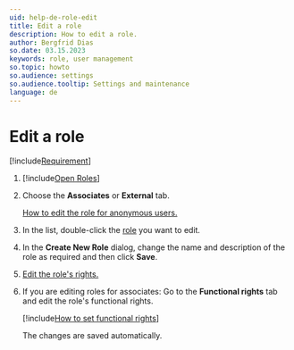 ```yaml
---
uid: help-de-role-edit
title: Edit a role
description: How to edit a role.
author: Bergfrid Dias
so.date: 03.15.2023
keywords: role, user management
so.topic: howto
so.audience: settings
so.audience.tooltip: Settings and maintenance
language: de
---
```


# Edit a role

[!include[Requirement](../includes/note-anon-req.md)]

1. [!include[Open Roles](includes/open-roles.md)]

2. Choose the **Associates** or **External** tab.

    [How to edit the role for anonymous users.][1]

3. In the list, double-click the [role][3] you want to edit.

4. In the **Create New Role** dialog, change the name and description of the role as required and then click **Save**.

5. [Edit the role's rights.][4]

6. If you are editing roles for associates: Go to the **Functional rights** tab and edit the role's functional rights.

    [!include[How to set functional rights](includes/add-remove-right.md)]

    The changes are saved automatically.

<!-- Referenced links -->
[1]: edit-rights-for-anonymous-users.md
[3]: index.md
[4]: set-data-rights-for-role.md

<!-- Referenced images -->

